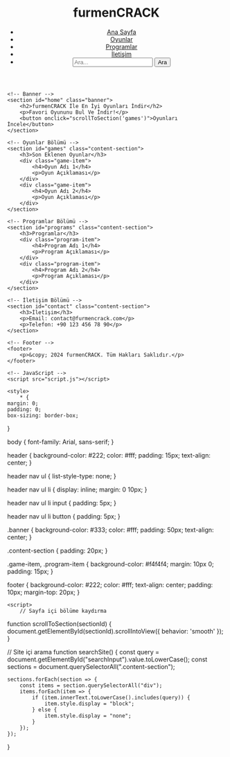 <!DOCTYPE html>
<html lang="tr">
<head>
    <meta charset="UTF-8">
    <meta name="viewport" content="width=device-width, initial-scale=1.0">
    <title>furmenCRACK - Oyun ve Program İndir</title>
    <link rel="stylesheet" href="style.css">
</head>
<body>
    <!-- Üst Menü -->
    <header>
        <h1>furmenCRACK</h1>
        <nav>
            <ul>
                <li><a href="#home">Ana Sayfa</a></li>
                <li><a href="#games">Oyunlar</a></li>
                <li><a href="#programs">Programlar</a></li>
                <li><a href="#contact">İletişim</a></li>
                <li><input type="text" id="searchInput" placeholder="Ara...">
                    <button onclick="searchSite()">Ara</button>
                </li>
            </ul>
        </nav>
    </header>

    <!-- Banner -->
    <section id="home" class="banner">
        <h2>furmenCRACK İle En İyi Oyunları İndir</h2>
        <p>Favori Oyununu Bul Ve İndir!</p>
        <button onclick="scrollToSection('games')">Oyunları İncele</button>
    </section>

    <!-- Oyunlar Bölümü -->
    <section id="games" class="content-section">
        <h3>Son Eklenen Oyunlar</h3>
        <div class="game-item">
            <h4>Oyun Adı 1</h4>
            <p>Oyun Açıklaması</p>
        </div>
        <div class="game-item">
            <h4>Oyun Adı 2</h4>
            <p>Oyun Açıklaması</p>
        </div>
    </section>

    <!-- Programlar Bölümü -->
    <section id="programs" class="content-section">
        <h3>Programlar</h3>
        <div class="program-item">
            <h4>Program Adı 1</h4>
            <p>Program Açıklaması</p>
        </div>
        <div class="program-item">
            <h4>Program Adı 2</h4>
            <p>Program Açıklaması</p>
        </div>
    </section>

    <!-- İletişim Bölümü -->
    <section id="contact" class="content-section">
        <h3>İletişim</h3>
        <p>Email: contact@furmencrack.com</p>
        <p>Telefon: +90 123 456 78 90</p>
    </section>

    <!-- Footer -->
    <footer>
        <p>&copy; 2024 furmenCRACK. Tüm Hakları Saklıdır.</p>
    </footer>

    <!-- JavaScript -->
    <script src="script.js"></script>

    <style>
        * {
    margin: 0;
    padding: 0;
    box-sizing: border-box;
}

body {
    font-family: Arial, sans-serif;
}

header {
    background-color: #222;
    color: #fff;
    padding: 15px;
    text-align: center;
}

header nav ul {
    list-style-type: none;
}

header nav ul li {
    display: inline;
    margin: 0 10px;
}

header nav ul li input {
    padding: 5px;
}

header nav ul li button {
    padding: 5px;
}

.banner {
    background-color: #333;
    color: #fff;
    padding: 50px;
    text-align: center;
}

.content-section {
    padding: 20px;
}

.game-item, .program-item {
    background-color: #f4f4f4;
    margin: 10px 0;
    padding: 15px;
}

footer {
    background-color: #222;
    color: #fff;
    text-align: center;
    padding: 10px;
    margin-top: 20px;
}
    </style>

    <script>
        // Sayfa içi bölüme kaydırma
function scrollToSection(sectionId) {
    document.getElementById(sectionId).scrollIntoView({ behavior: 'smooth' });
}

// Site içi arama
function searchSite() {
    const query = document.getElementById("searchInput").value.toLowerCase();
    const sections = document.querySelectorAll(".content-section");

    sections.forEach(section => {
        const items = section.querySelectorAll("div");
        items.forEach(item => {
            if (item.innerText.toLowerCase().includes(query)) {
                item.style.display = "block";
            } else {
                item.style.display = "none";
            }
        });
    });
}
    </script>
</body>
</html>
